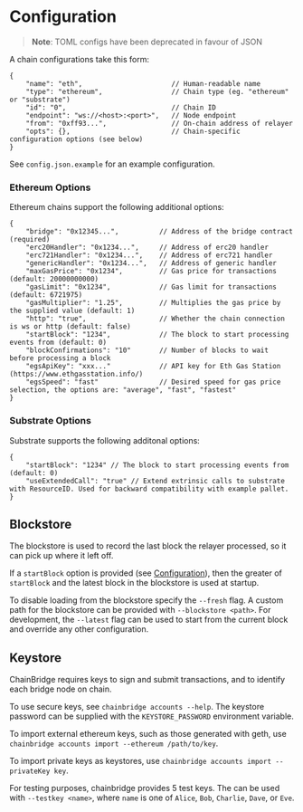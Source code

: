 # Configuration

> **Note**: TOML configs have been deprecated in favour of JSON

A chain configurations take this form:

```text
{
    "name": "eth",                      // Human-readable name
    "type": "ethereum",                 // Chain type (eg. "ethereum" or "substrate")
    "id": "0",                          // Chain ID
    "endpoint": "ws://<host>:<port>",   // Node endpoint
    "from": "0xff93...",                // On-chain address of relayer
    "opts": {},                         // Chain-specific configuration options (see below)
}
```

See `config.json.example` for an example configuration.


### Ethereum Options

Ethereum chains support the following additional options:

```text
{
    "bridge": "0x12345...",          // Address of the bridge contract (required)
    "erc20Handler": "0x1234...",     // Address of erc20 handler
    "erc721Handler": "0x1234...",    // Address of erc721 handler
    "genericHandler": "0x1234...",   // Address of generic handler
    "maxGasPrice": "0x1234",         // Gas price for transactions (default: 20000000000)
    "gasLimit": "0x1234",            // Gas limit for transactions (default: 6721975)
    "gasMultiplier": "1.25",         // Multiplies the gas price by the supplied value (default: 1)
    "http": "true",                  // Whether the chain connection is ws or http (default: false)
    "startBlock": "1234",            // The block to start processing events from (default: 0)
    "blockConfirmations": "10"       // Number of blocks to wait before processing a block
    "egsApiKey": "xxx..."            // API key for Eth Gas Station (https://www.ethgasstation.info/)
    "egsSpeed": "fast"               // Desired speed for gas price selection, the options are: "average", "fast", "fastest"
}
```


### Substrate Options

Substrate supports the following additonal options:

```text
{
    "startBlock": "1234" // The block to start processing events from (default: 0)
    "useExtendedCall": "true" // Extend extrinsic calls to substrate with ResourceID. Used for backward compatibility with example pallet.
}
```


## Blockstore

The blockstore is used to record the last block the relayer processed, so it can pick up where it left off.

If a `startBlock` option is provided \(see [Configuration](configuration.md#configuration)\), then the greater of `startBlock` and the latest block in the blockstore is used at startup.

To disable loading from the blockstore specify the `--fresh` flag. A custom path for the blockstore can be provided with `--blockstore <path>`. For development, the `--latest` flag can be used to start from the current block and override any other configuration.


## Keystore

ChainBridge requires keys to sign and submit transactions, and to identify each bridge node on chain.

To use secure keys, see `chainbridge accounts --help`. The keystore password can be supplied with the `KEYSTORE_PASSWORD` environment variable.

To import external ethereum keys, such as those generated with geth, use `chainbridge accounts import --ethereum /path/to/key`.

To import private keys as keystores, use `chainbridge accounts import --privateKey key`.

For testing purposes, chainbridge provides 5 test keys. The can be used with `--testkey <name>`, where `name` is one of `Alice`, `Bob`, `Charlie`, `Dave`, or `Eve`.
